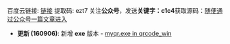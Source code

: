百度云链接: [链接](https://pan.baidu.com/s/1xELU-Dbkr4qCsZkfRjwPeQ) 
提取码: ezt7 
关注**公众号**，发送**关键字：c1c4**获取源码：[随便通过公众号一篇文章进入](https://mp.weixin.qq.com/s/N5B9oZvU1B2h3LoF2ExkFA) 
* **更新 (160906)**: 新增 **exe** 版本 - [myqr.exe in qrcode_win](https://github.com/sylnsfar/qrcode_win)
